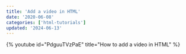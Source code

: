 ```yaml
---
title: 'Add a video in HTML'
date: '2020-06-08'
categories: ['html-tutorials']
updated: '2024-06-13'
---
```


{% youtube id="PdguuTVzPaE" title="How to add a video in HTML" %}
